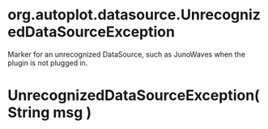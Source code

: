 # org.autoplot.datasource.UnrecognizedDataSourceException

Marker for an unrecognized DataSource, such as JunoWaves when the
 plugin is not plugged in.

# UnrecognizedDataSourceException( String msg )


